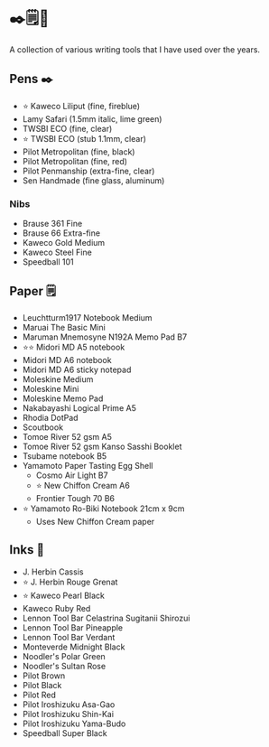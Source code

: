 # ✒️🗒🎨

A collection of various writing tools that I have used over the years.

## Pens ✒️

* ⭐️ Kaweco Liliput (fine, fireblue)
* Lamy Safari (1.5mm italic, lime green)
* TWSBI ECO (fine, clear)
* ⭐️ TWSBI ECO (stub 1.1mm, clear)
* Pilot Metropolitan (fine, black)
* Pilot Metropolitan (fine, red)
* Pilot Penmanship (extra-fine, clear)
* Sen Handmade (fine glass, aluminum)

### Nibs

* Brause 361 Fine
* Brause 66 Extra-fine
* Kaweco Gold Medium
* Kaweco Steel Fine
* Speedball 101

## Paper 🗒

* Leuchtturm1917 Notebook Medium
* Maruai The Basic Mini
* Maruman Mnemosyne N192A Memo Pad B7
* ⭐️⭐️ Midori MD A5 notebook
* Midori MD A6 notebook
* Midori MD A6 sticky notepad
* Moleskine Medium
* Moleskine Mini
* Moleskine Memo Pad
* Nakabayashi Logical Prime A5
* Rhodia DotPad
* Scoutbook
* Tomoe River 52 gsm A5
* Tomoe River 52 gsm Kanso Sasshi Booklet
* Tsubame notebook B5
* Yamamoto Paper Tasting Egg Shell
  * Cosmo Air Light B7
  * ⭐️ New Chiffon Cream A6
  * Frontier Tough 70 B6
* ⭐️ Yamamoto Ro-Biki Notebook 21cm x 9cm
  * Uses New Chiffon Cream paper 

## Inks 🎨

* J. Herbin Cassis
* ⭐️ J. Herbin Rouge Grenat
* ⭐️ Kaweco Pearl Black
* Kaweco Ruby Red
* Lennon Tool Bar Celastrina Sugitanii Shirozui
* Lennon Tool Bar Pineapple
* Lennon Tool Bar Verdant
* Monteverde Midnight Black
* Noodler's Polar Green
* Noodler's Sultan Rose
* Pilot Brown
* Pilot Black
* Pilot Red
* Pilot Iroshizuku Asa-Gao
* Pilot Iroshizuku Shin-Kai
* Pilot Iroshizuku Yama-Budo
* Speedball Super Black
